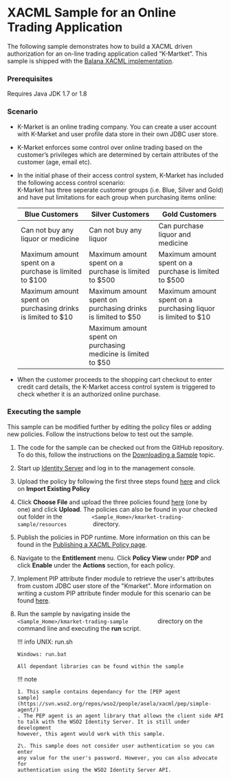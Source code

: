 # XACML Sample for an Online Trading Application

The following sample demonstrates how to build a XACML driven
authorization for an on-line trading application called “K-Martket”.
This sample is shipped with the [Balana XACML
implementation](https://svn.wso2.org/repos/wso2/trunk/commons/balana).

### Prerequisites

Requires Java JDK 1.7 or 1.8

### Scenario

-   K-Market is an online trading company. You can create a user account
    with K-Market and user profile data store in their own JDBC user
    store.
-   K-Market enforces some control over online trading based on the
    customer’s privileges which are determined by certain attributes of
    the customer (age, email etc).
-   In the initial phase of their access control system, K-Market has
    included the following access control scenario:  
    K-Market has three seperate customer groups (i.e. Blue, Silver and
    Gold) and have put limitations for each group when purchasing items
    online:  
      

    <table>
    <thead>
    <tr class="header">
    <th>Blue Customers</th>
    <th>Silver Customers</th>
    <th>Gold Customers</th>
    </tr>
    </thead>
    <tbody>
    <tr class="odd">
    <td>Can not buy any liquor or medicine</td>
    <td>Can not buy any liquor</td>
    <td>Can purchase liquor and medicine</td>
    </tr>
    <tr class="even">
    <td>Maximum amount spent on a purchase is limited to $100</td>
    <td>Maximum amount spent on a purchase is limited to $500</td>
    <td>Maximum amount spent on a purchase is limited to $500</td>
    </tr>
    <tr class="odd">
    <td>Maximum amount spent on purchasing drinks is limited to $10</td>
    <td>Maximum amount spent on purchasing drinks is limited to $50</td>
    <td>Maximum amount spent on a purchasing liquor is limited to $10</td>
    </tr>
    <tr class="even">
    <td><br />
    </td>
    <td>Maximum amount spent on purchasing medicine is limited to $50</td>
    <td><br />
    </td>
    </tr>
    </tbody>
    </table>

-   When the customer proceeds to the shopping cart checkout to enter
    credit card details, the K-Market access control system is triggered
    to check whether it is an authorized online purchase.

### Executing the sample

This sample can be modified further by editing the policy files or
adding new policies. Follow the instructions below to test out the
sample.

1.  The code for the sample can be checked out from the GitHub
    repository. To do this, follow the instructions on the [Downloading
    a Sample](../../using-wso2-identity-server/downloading-a-sample) topic.

2.  Start up [Identity Server](../../setup/running-the-product) and log in to the
    management console.
3.  Upload the policy by following the first three steps found
    [here](../../tutorials/creating-a-xacml-policy)
    and click on **Import Existing Policy**
4.  Click **Choose File** and upload the three policies found
    [here](https://svn.wso2.org/repos/wso2/people/asela/xacml/sample/kmarket/resources/)
    (one by one) and click **Upload**. The policies can also be found
    in your checked out folder in the
    `          <Sample_Home>/kmarket-trading-sample/resources         `
    directory.
5.  Publish the policies in PDP runtime. More information on this can be
    found in the [Publishing a XACML Policy
    page](../../tutorials/publishing-a-xacml-policy).
6.  Navigate to the **Entitlement** menu. Click **Policy View** under
    **PDP** and click **Enable** under the **Actions** section, for each
    policy.
7.  Implement PIP attribute finder module to retrieve the user's
    attributes from custom JDBC user store of the "Kmarket". More
    information on writing a custom PIP attribute finder module for this
    scenario can be found [here](../../using-wso2-identity-server/writing-a-custom-policy-info-point).
8.  Run the sample by navigating inside the
    `           <Sample_Home>/kmarket-trading-sample          `
    directory on the command line and executing the **run** script.

    !!! info 
        UNIX: run.sh

        Windows: run.bat

        All dependant libraries can be found within the sample

    !!! note
    
        1. This sample contains dependancy for the [PEP agent
        sample](https://svn.wso2.org/repos/wso2/people/asela/xacml/pep/simple-agent/)
        . The PEP agent is an agent library that allows the client side API
        to talk with the WSO2 Identity Server. It is still under development
        however, this agent would work with this sample.
    
        2\. This sample does not consider user authentication so you can enter
        any value for the user's password. However, you can also advocate for
        authentication using the WSO2 Identity Server API.
    
